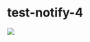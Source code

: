 # test-notify-4

![](https://raw.githubusercontent.com/wiki/cdjackson/HABmin2/screenshots/charting-saved.png)
